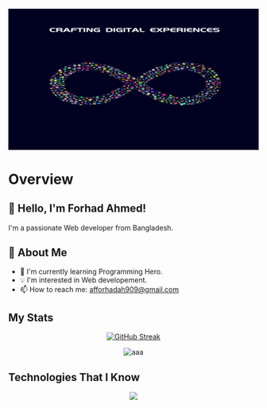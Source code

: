 
[![Forhad Banner pic](https://raw.githubusercontent.com/ForhadAhmed367423/ForhadAhmed367423/main/images/banner/Liceria%20Studio.jpg "Shiprock, New Mexico by Beau Rogers")](https://www.flickr.com/photos/beaurogers/31833779864/in/photolist-Qv3rFw-34mt9F-a9Cmfy-5Ha3Zi-9msKdv-o3hgjr-hWpUte-4WMsJ1-KUQ8N-deshUb-vssBD-6CQci6-8AFCiD-zsJWT-nNfsgB-dPDwZJ-bn9JGn-5HtSXY-6CUhAL-a4UTXB-ugPum-KUPSo-fBLNm-6CUmpy-4WMsc9-8a7D3T-83KJev-6CQ2bK-nNusHJ-a78rQH-nw3NvT-7aq2qf-8wwBso-3nNceh-ugSKP-4mh4kh-bbeeqH-a7biME-q3PtTf-brFpgb-cg38zw-bXMZc-nJPELD-f58Lmo-bXMYG-bz8AAi-bxNtNT-bXMYi-bXMY6-bXMYv)


# Overview

## 👋 Hello, I'm Forhad Ahmed!

I'm a passionate Web developer from Bangladesh.

## 🚀 About Me

- 🌱 I'm currently learning Programming Hero.
- 💡 I'm interested in Web developement.
- 📫 How to reach me: afforhadah909@gmail.com




## My Stats
<div align="center">

[![GitHub Streak](https://github-readme-streak-stats.herokuapp.com?user=ForhadAhmed367423&theme=prussian&hide_border=true)](https://git.io/streak-stats)

<div>

 ![aaa](http://github-profile-summary-cards.vercel.app/api/cards/stats?username=ForhadAhmed367423&theme=darcula)


</div>

</div>


 ## Technologies That I Know
<p align="center">
  <a href="https://skillicons.dev">
    <img src="https://skillicons.dev/icons?i=html,css,js,react,mongodb,express,bootstrap,tailwind,mui,firebase,git,github,nodejs" />
  </a>
</p>




